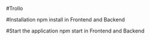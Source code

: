 #Trollo

#Installation
npm install in Frontend and Backend

#Start the application
npm start in Frontend and Backend

